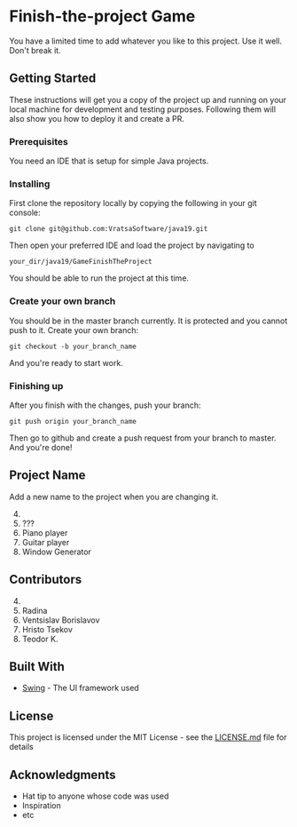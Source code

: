 # Finish-the-project Game

You have a limited time to add whatever you like to this project. Use it well. Don't break it.

## Getting Started

These instructions will get you a copy of the project up and running on your local machine for development and testing purposes. Following them will also show you how to deploy it and create a PR.

### Prerequisites

You need an IDE that is setup for simple Java projects.

### Installing

First clone the repository locally by copying the following in your git console:

```
git clone git@github.com:VratsaSoftware/java19.git
```

Then open your preferred IDE and load the project by navigating to 

```
your_dir/java19/GameFinishTheProject
```

You should be able to run the project at this time.

### Create your own branch

You should be in the master branch currently. It is protected and you cannot push to it.
Create your own branch:
```
git checkout -b your_branch_name
```
And you're ready to start work.

### Finishing up

After you finish with the changes, push your branch:
```
git push origin your_branch_name
```
Then go to github and create a push request from your branch to master. And you're done!

## Project Name

Add a new name to the project when you are changing it.

4. 
3. ???
2. Piano player
1. Guitar player
0. Window Generator

## Contributors

4. 
3. Radina
2. Ventsislav Borislavov
1. Hristo Tsekov
0. Teodor K.

## Built With

* [Swing](https://javadoc.scijava.org/Java7/javax/swing/package-summary.html) - The UI framework used

## License

This project is licensed under the MIT License - see the [LICENSE.md](LICENSE.md) file for details

## Acknowledgments

* Hat tip to anyone whose code was used
* Inspiration
* etc
